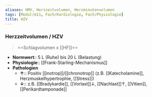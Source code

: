 ```yaml
---
aliases: HMV, Herzzeitvolumen, Herzminutenvolumen
tags: [Modul/m11, Fach/Kardiologie, Fach/Physiologie]
title: HZV
---
```

### Herzzeitvolumen / HZV
> ==Schlagvolumen x [[HF]]==
- **Normwert**:: 5 L (Ruhe) bis 20 L (Belastung)
- **Physiologie**:: [[Frank-Starling-Mechanismus]]
- **Pathologien**
	- **↑**:: Positiv [[inotrop]]/[[chronotrop]] (z.B. [[Katecholamine]], Herzmuskelhypertrophie, [[Stress]])
	- **↓**:: z.B. [[Bradykardie]], [[Vorlast]]↓, [[Nachlast]]↑, [[Vitien]], [[Perikardtamponade]]